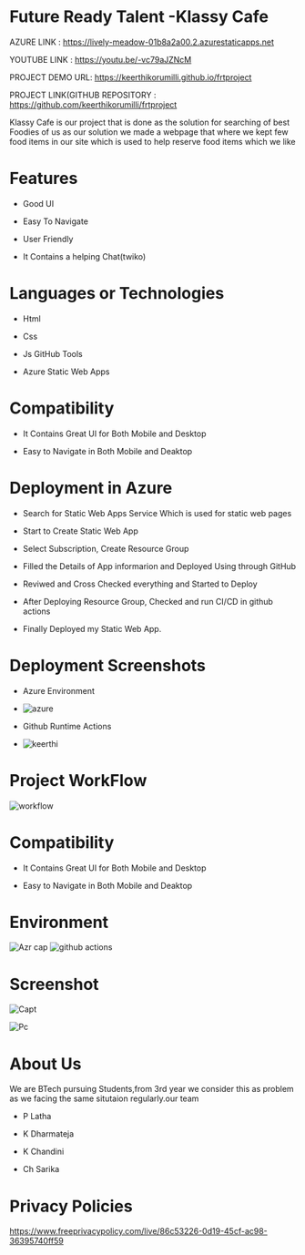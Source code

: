 # Future Ready Talent -Klassy Cafe



AZURE LINK : https://lively-meadow-01b8a2a00.2.azurestaticapps.net

YOUTUBE LINK : https://youtu.be/-vc79aJZNcM

PROJECT DEMO URL: https://keerthikorumilli.github.io/frtproject


PROJECT LINK(GITHUB REPOSITORY : https://github.com/keerthikorumilli/frtproject




Klassy Cafe is our project that is done as the solution for searching of best Foodies of us as our solution we made a webpage that where we kept few food items in our site which is used to help reserve food items which we like



# Features
-  Good UI

-  Easy To Navigate

-  User Friendly

-  It Contains a helping Chat(twiko)



# Languages or Technologies

-  Html

-  Css

-  Js
  GitHub Tools

-  Azure Static Web Apps

# Compatibility
 -  It Contains Great UI for Both Mobile and Desktop
 
 -  Easy to Navigate in Both Mobile and Deaktop

# Deployment in Azure

-  Search for Static Web Apps Service Which is used for static web pages

-  Start to Create Static Web App

-  Select Subscription, Create Resource Group 

-  Filled the Details of App informarion and Deployed Using through GitHub

-  Reviwed and Cross Checked everything and Started to Deploy 

-  After Deploying Resource Group, Checked and run CI/CD in github actions 

-  Finally Deployed my Static Web App.

# Deployment  Screenshots

- Azure Environment
- ![azure](https://user-images.githubusercontent.com/85716910/198466082-e678fd3f-20d2-44c6-b86c-c516d4ba3682.PNG)


- Github Runtime Actions
- ![keerthi](https://user-images.githubusercontent.com/85716910/198419187-b0398e18-3559-43b6-b656-ea37a3862f5c.PNG)

# Project WorkFlow

![workflow](https://user-images.githubusercontent.com/85716910/198467281-4b2e349b-3426-4c79-966a-05557f91100a.PNG)


# Compatibility
 -  It Contains Great UI for Both Mobile and Desktop
 
 -  Easy to Navigate in Both Mobile and Deaktop

#  Environment
 ![Azr cap](https://user-images.githubusercontent.com/112966533/198363644-9f74bd87-c87f-4c16-96f3-66f5ebd6c568.jpg)
![github actions](https://user-images.githubusercontent.com/112966533/198364617-0aaf58a8-4542-42e0-bfc7-ac57f485dc25.jpg)

# Screenshot
![Capt](https://user-images.githubusercontent.com/112966533/198355827-7eb71bda-0bd7-4ee0-a8fc-c13ecbb9f8f1.jpg)

![Pc](https://user-images.githubusercontent.com/112966533/198355891-cda950d6-6b13-4282-8164-2c4563ff807e.jpg)


# About Us
We are BTech pursuing Students,from 3rd year we consider this as problem as we facing the same situtaion regularly.our team

-  P Latha
 
-  K Dharmateja

-  K Chandini

-  Ch Sarika


# Privacy Policies 

https://www.freeprivacypolicy.com/live/86c53226-0d19-45cf-ac98-36395740ff59

